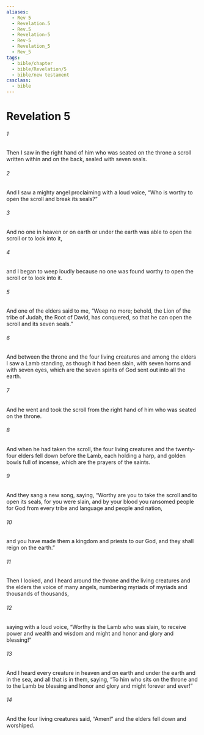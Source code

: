 ```yaml
---
aliases:
  - Rev 5
  - Revelation.5
  - Rev.5
  - Revelation-5
  - Rev-5
  - Revelation_5
  - Rev_5
tags:
  - bible/chapter
  - bible/Revelation/5
  - bible/new testament
cssclass:
  - bible
---
```


# Revelation 5

###### 1
Then I saw in the right hand of him who was seated on the throne a scroll written within and on the back, sealed with seven seals.
###### 2
And I saw a mighty angel proclaiming with a loud voice, “Who is worthy to open the scroll and break its seals?”
###### 3
And no one in heaven or on earth or under the earth was able to open the scroll or to look into it,
###### 4
and I began to weep loudly because no one was found worthy to open the scroll or to look into it.
###### 5
And one of the elders said to me, “Weep no more; behold, the Lion of the tribe of Judah, the Root of David, has conquered, so that he can open the scroll and its seven seals.”
###### 6
And between the throne and the four living creatures and among the elders I saw a Lamb standing, as though it had been slain, with seven horns and with seven eyes, which are the seven spirits of God sent out into all the earth.
###### 7
And he went and took the scroll from the right hand of him who was seated on the throne.
###### 8
And when he had taken the scroll, the four living creatures and the twenty-four elders fell down before the Lamb, each holding a harp, and golden bowls full of incense, which are the prayers of the saints.
###### 9
And they sang a new song, saying, “Worthy are you to take the scroll and to open its seals, for you were slain, and by your blood you ransomed people for God from every tribe and language and people and nation,
###### 10
and you have made them a kingdom and priests to our God, and they shall reign on the earth.”
###### 11
Then I looked, and I heard around the throne and the living creatures and the elders the voice of many angels, numbering myriads of myriads and thousands of thousands,
###### 12
saying with a loud voice, “Worthy is the Lamb who was slain, to receive power and wealth and wisdom and might and honor and glory and blessing!”
###### 13
And I heard every creature in heaven and on earth and under the earth and in the sea, and all that is in them, saying, “To him who sits on the throne and to the Lamb be blessing and honor and glory and might forever and ever!”
###### 14
And the four living creatures said, “Amen!” and the elders fell down and worshiped.


